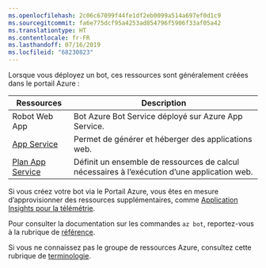 ```yaml
---
ms.openlocfilehash: 2c06c67099f44fe1df2eb0099a514a697ef0d1c9
ms.sourcegitcommit: fa6e775dcf95a4253ad854796f5906f33af05a42
ms.translationtype: HT
ms.contentlocale: fr-FR
ms.lasthandoff: 07/16/2019
ms.locfileid: "68230823"
---
```

Lorsque vous déployez un bot, ces ressources sont généralement créées dans le portail Azure :

| Ressources      | Description |
|----------------|-------------|
| Robot Web App | Bot Azure Bot Service déployé sur Azure App Service.|
| [App Service](https://docs.microsoft.com/azure/app-service/)| Permet de générer et héberger des applications web.|
| [Plan App Service](https://docs.microsoft.com/azure/app-service/azure-web-sites-web-hosting-plans-in-depth-overview)| Définit un ensemble de ressources de calcul nécessaires à l’exécution d’une application web.|

Si vous créez votre bot via le Portail Azure, vous êtes en mesure d’approvisionner des ressources supplémentaires, comme [Application Insights pour la télémétrie](~/v4sdk/bot-builder-telemetry.md).

Pour consulter la documentation sur les commandes `az bot`, reportez-vous à la rubrique de [référence](https://docs.microsoft.com/cli/azure/bot?view=azure-cli-latest).

Si vous ne connaissez pas le groupe de ressources Azure, consultez cette rubrique de [terminologie](https://docs.microsoft.com/azure/azure-resource-manager/resource-group-overview#terminology).